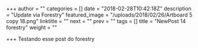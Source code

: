 +++
author = ""
categories = []
date = "2018-02-28T10:42:18Z"
description = "Update via Forestry"
featured_image = "/uploads/2018/02/26/Artboard 5 copy 18.png"
linktitle = ""
next = ""
prev = ""
tags = []
title = "NewPost 14 forestry"
weight = ""

+++
Testando esse post do forestry